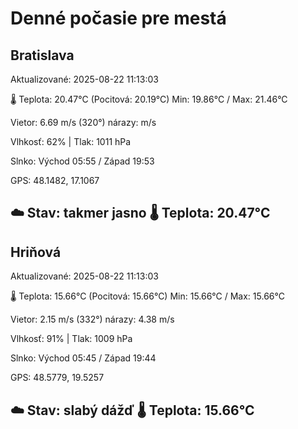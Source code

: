 ﻿# Denné počasie pre mestá

## Bratislava
Aktualizované: 2025-08-22 11:13:03

🌡️ Teplota: 20.47°C 
(Pocitová: 20.19°C)
Min: 19.86°C / Max: 21.46°C

Vietor: 6.69 m/s    (320°) 
nárazy:  m/s

Vlhkosť: 62% | Tlak: 1011 hPa

Slnko: Východ 05:55 / Západ 19:53

GPS: 48.1482, 17.1067

☁️ Stav: takmer jasno        🌡️ Teplota: 20.47°C
---

## Hriňová
Aktualizované: 2025-08-22 11:13:03

🌡️ Teplota: 15.66°C 
(Pocitová: 15.66°C)
Min: 15.66°C / Max: 15.66°C

Vietor: 2.15 m/s (332°)
nárazy: 4.38 m/s

Vlhkosť: 91% | Tlak: 1009 hPa

Slnko: Východ 05:45 / Západ 19:44

GPS: 48.5779, 19.5257

☁️ Stav: slabý dážď        🌡️ Teplota: 15.66°C
---
